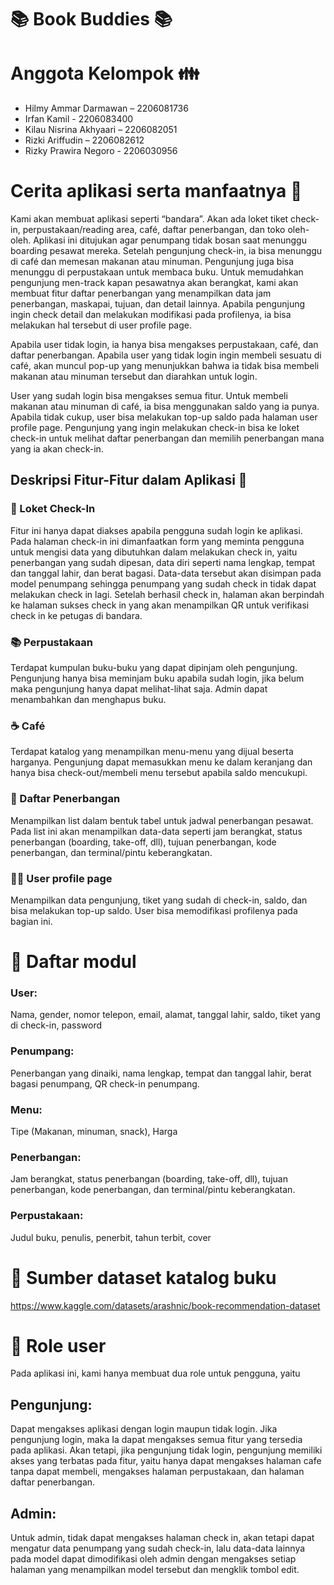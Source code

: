 # 📚 Book Buddies 📚

# Anggota Kelompok :family:
- Hilmy Ammar Darmawan – 2206081736 
- Irfan Kamil - 2206083400 
- Kilau Nisrina Akhyaari – 2206082051 
- Rizki Ariffudin – 2206082612 
- Rizky Prawira Negoro - 2206030956 

# Cerita aplikasi serta manfaatnya :newspaper:
Kami akan membuat aplikasi seperti “bandara”.  Akan ada loket tiket check-in, perpustakaan/reading area, café, daftar penerbangan, dan toko oleh-oleh. Aplikasi ini ditujukan agar penumpang tidak bosan saat menunggu boarding pesawat mereka. Setelah pengunjung check-in, ia bisa menunggu di café dan memesan makanan atau minuman. Pengunjung juga bisa menunggu di perpustakaan untuk membaca buku. Untuk memudahkan pengunjung men-track kapan pesawatnya akan berangkat, kami akan membuat fitur daftar penerbangan yang menampilkan data jam penerbangan, maskapai, tujuan, dan detail lainnya. Apabila pengunjung ingin check detail dan melakukan modifikasi pada profilenya, ia bisa melakukan hal tersebut di user profile page. 

Apabila user tidak login, ia hanya bisa mengakses perpustakaan, café, dan daftar penerbangan. Apabila user yang tidak login ingin membeli sesuatu di café, akan muncul pop-up yang menunjukkan bahwa ia tidak bisa membeli makanan atau minuman tersebut dan diarahkan untuk login.

User yang sudah login bisa mengakses semua fitur. Untuk membeli makanan atau minuman di café, ia bisa menggunakan saldo yang ia punya. Apabila tidak cukup, user bisa melakukan top-up saldo pada halaman user profile page. Pengunjung yang ingin melakukan check-in bisa ke loket check-in untuk melihat daftar penerbangan dan memilih penerbangan mana yang ia akan check-in. 

## Deskripsi Fitur-Fitur dalam Aplikasi :calling:

### :ticket: Loket Check-In 
Fitur ini hanya dapat diakses apabila pengguna sudah login ke aplikasi. Pada halaman check-in ini dimanfaatkan form yang meminta pengguna untuk mengisi data yang dibutuhkan dalam melakukan check in, yaitu penerbangan yang sudah dipesan, data diri seperti nama lengkap, tempat dan tanggal lahir, dan berat bagasi. Data-data tersebut akan disimpan pada model penumpang sehingga penumpang yang sudah check in tidak dapat melakukan check in lagi. Setelah berhasil check in, halaman akan berpindah ke halaman sukses check in yang akan menampilkan QR untuk verifikasi check in ke petugas di bandara. 

### :books: Perpustakaan
Terdapat kumpulan buku-buku yang dapat dipinjam oleh pengunjung. Pengunjung hanya bisa meminjam buku apabila sudah login, jika belum maka pengunjung hanya dapat melihat-lihat saja. Admin dapat menambahkan dan menghapus buku. 

### :coffee: Café
Terdapat katalog yang menampilkan menu-menu yang dijual beserta harganya. Pengunjung dapat memasukkan menu ke dalam keranjang dan hanya bisa check-out/membeli menu tersebut apabila saldo mencukupi.  

### :flight_departure: Daftar Penerbangan 
Menampilkan list dalam bentuk tabel untuk jadwal penerbangan pesawat. Pada list ini akan menampilkan data-data seperti jam berangkat, status penerbangan (boarding, take-off, dll), tujuan penerbangan, kode penerbangan, dan terminal/pintu keberangkatan. 

### :man_office_worker: User profile page
Menampilkan data pengunjung, tiket yang sudah di check-in, saldo, dan bisa melakukan top-up saldo. User bisa memodifikasi profilenya pada bagian ini. 

# :briefcase: Daftar modul
### User: 
Nama, gender, nomor telepon, email, alamat, tanggal lahir, saldo, tiket yang di check-in, password 
### Penumpang: 
Penerbangan yang dinaiki, nama lengkap, tempat dan tanggal lahir, berat bagasi penumpang, QR check-in penumpang. 
### Menu: 
Tipe (Makanan, minuman, snack), Harga 
### Penerbangan: 
Jam berangkat, status penerbangan (boarding, take-off, dll), tujuan penerbangan, kode penerbangan, dan terminal/pintu keberangkatan. 
### Perpustakaan: 
Judul buku, penulis, penerbit, tahun terbit, cover

# :green_book: Sumber dataset katalog buku
https://www.kaggle.com/datasets/arashnic/book-recommendation-dataset 

# :customs: Role user
Pada aplikasi ini, kami hanya membuat dua role untuk pengguna, yaitu
## Pengunjung: 
Dapat mengakses aplikasi dengan login maupun tidak login. Jika pengunjung login, maka Ia dapat mengakses semua fitur yang tersedia pada aplikasi. Akan tetapi, jika pengunjung tidak login, pengunjung memiliki akses yang terbatas pada fitur, yaitu hanya dapat mengakses halaman cafe tanpa dapat membeli, mengakses halaman perpustakaan, dan halaman daftar penerbangan. 
## Admin: 
Untuk admin, tidak dapat mengakses halaman check in, akan tetapi dapat mengatur data penumpang yang sudah check-in, lalu data-data lainnya pada model dapat dimodifikasi oleh admin dengan mengakses setiap halaman yang menampilkan model tersebut dan mengklik tombol edit. 
